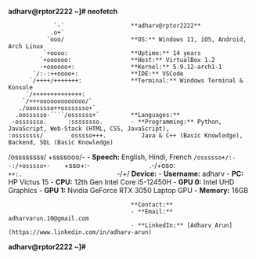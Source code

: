 **adharv@rptor2222 ~]# neofetch**

                 `-`                   **adharv@rptor2222**
                .o+`                 
               `ooo/                   **OS:** Windows 11, iOS, Android, Arch Linux
              `+oooo:                  **Uptime:** 14 years
             `+oooooo:                 **Host:** VirtualBox 1.2
             -+oooooo+:                **Kernel:** 5.9.12-arch1-1
           `/:-:++oooo+:               **IDE:** VSCode
          `/++++/+++++++:              **Terminal:** Windows Terminal & Konsole
         `/++++++++++++++:           
        `/+++ooooooooooooo/`         
       ./ooosssso++osssssso+`        
      .oossssso-````/ossssss+`         **Languages:**
     -osssssso.      :ssssssso.        - **Programming:** Python, JavaScript, Web-Stack (HTML, CSS, JavaScript), 
    :osssssss/        osssso+++.          Java & C++ (Basic Knowledge), Backend, SQL (Basic Knowledge)
   /ossssssss/        +ssssooo/-       - **Speech:** English, Hindi, French
 `/ossssso+/:-        -:/+osssso+-   
`+sso+:-`                 `.-/+oso:  
`++:.                           `-/+/   **Device:**
                                       - **Username:** adharv
                                       - **PC:** HP Victus 15
                                       - **CPU:** 12th Gen Intel Core i5-12450H
                                       - **GPU 0:** Intel UHD Graphics
                                       - **GPU 1:** Nvidia GeForce RTX 3050 Laptop GPU
                                       - **Memory:** 16GB

                                       **Contact:**
                                       - **Email:** adharvarun.10@gmail.com
                                       - **LinkedIn:** [Adharv Arun](https://www.linkedin.com/in/adharv-arun)

**adharv@rptor2222 ~]#**
